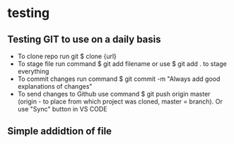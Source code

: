 # testing
## Testing GIT to use on a daily basis
* To clone repo run git $ clone {url}
* To stage file run command $ git add filename or use $ git add . to stage everything
* To commit changes run command $ git commit -m "Always add good explanations of changes"
* To send changes to Github use command $ git push origin master (origin - to place from which project was cloned, master = branch). Or use "Sync" button in VS CODE


## Simple addidtion of file
